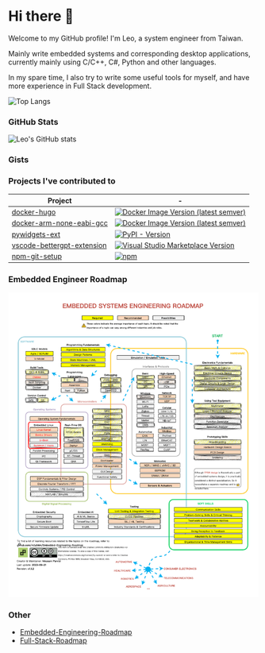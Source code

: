 # Hi there 👋

Welcome to my GitHub profile! I'm Leo, a system engineer from Taiwan.

Mainly write embedded systems and corresponding desktop applications, currently mainly using C/C++, C#, Python and other languages.

In my spare time, I also try to write some useful tools for myself, and have more experience in Full Stack development.

![Top Langs](https://github-readme-stats.vercel.app/api/top-langs/?username=leoli0605&show_icons=true&theme=radical)

### GitHub Stats

![Leo's GitHub stats](https://github-readme-stats.vercel.app/api?username=leoli0605&show_icons=true&theme=radical)

### Gists

<!-- GISTS_START -->


<!-- GISTS_END -->

### Projects I've contributed to

| Project                                                                               | -                                                                                                                                                                               |
| ------------------------------------------------------------------------------------- | ------------------------------------------------------------------------------------------------------------------------------------------------------------------------------- |
| [docker-hugo](https://github.com/leoli0605/docker-hugo)                               | [![Docker Image Version (latest semver)](https://img.shields.io/docker/v/jafee201153/hugo?sort=semver)](https://hub.docker.com/r/jafee201153/hugo)                              |
| [docker-arm-none-eabi-gcc](https://github.com/leoli0605/docker-arm-none-eabi-gcc)     | [![Docker Image Version (latest semver)](https://img.shields.io/docker/v/jafee201153/arm-none-eabi-gcc?sort=semver)](https://hub.docker.com/r/jafee201153/arm-none-eabi-gcc)    |
| [pywidgets-ext](https://github.com/leoli0605/pywidgets-ext)                           | [![PyPI - Version](https://img.shields.io/pypi/v/pywidgets-ext)](https://pypi.org/project/pywidgets-ext/)                                                                       |
| [vscode-bettergpt-extension](https://github.com/leoli0605/vscode-bettergpt-extension) | [![Visual Studio Marketplace Version](https://img.shields.io/visual-studio-marketplace/v/LeoLi.bettergpt)](https://marketplace.visualstudio.com/items?itemName=LeoLi.bettergpt) |
| [npm-git-setup](https://github.com/leoli0605/npm-git-setup)                           | [![npm](https://img.shields.io/npm/v/@leoli0605/git-setup)](https://www.npmjs.com/package/@leoli0605/git-setup)                                                                 |

### Embedded Engineer Roadmap

[![Embedded Engineer Roadmap](./assets/Embedded-Engineering-Roadmap.drawio.png)](https://github.com/m3y54m/Embedded-Engineering-Roadmap)

### Other

- [Embedded-Engineering-Roadmap](https://github.com/m3y54m/Embedded-Engineering-Roadmap)
- [Full-Stack-Roadmap](https://roadmap.sh/full-stack)
